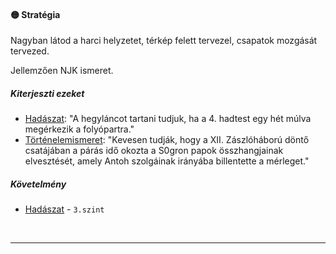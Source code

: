 #### 🟡 Stratégia

Nagyban látod a harci helyzetet, térkép felett tervezel, csapatok mozgását tervezed.

Jellemzően NJK ismeret.

##### Kiterjeszti ezeket

- [Hadászat](../kepzettsegek.tudomanyos/hadaszat.md): "A hegyláncot tartani tudjuk, ha a 4. hadtest egy hét múlva megérkezik a folyópartra."
- [Történelemismeret](../kepzettsegek.tudomanyos/tortenelemismeret.md): "Kevesen tudják, hogy a XII. Zászlóháború döntő csatájában a párás idő okozta a S0gron papok összhangjainak elvesztését, amely Antoh szolgáinak irányába billentette a mérleget."

##### Követelmény

- [Hadászat](../kepzettsegek.tudomanyos/hadaszat.md) - `3.szint`

<br />

---

